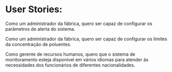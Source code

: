 <h1>User Stories:</h1>

Como um administrador da fábrica, quero ser capaz de configurar os parâmetros de alerta do sistema.

Como um administrador da fábrica, quero ser capaz de configurar os limites da concentração de poluentes.

Como gerente de recursos humanos, quero que o sistema de monitoramento esteja disponível em vários idiomas para atender às necessidades dos funcionários de diferentes nacionalidades.


